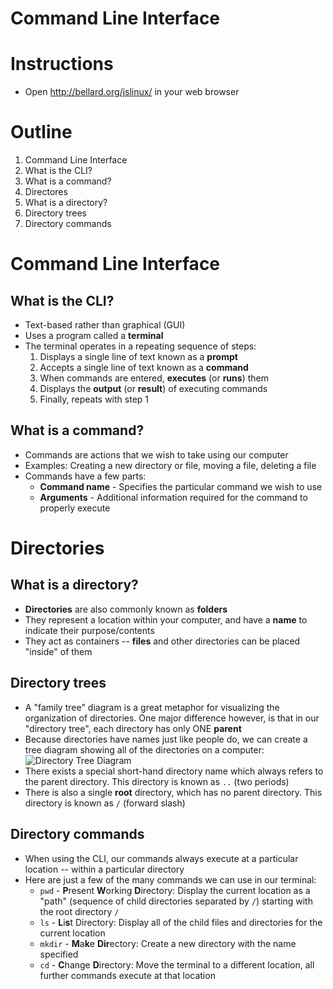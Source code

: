 # Command Line Interface 

# Instructions
* Open http://bellard.org/jslinux/ in your web browser

# Outline
1. Command Line Interface
  1. What is the CLI?
  1. What is a command?
1. Directores
  1. What is a directory?
  1. Directory trees
  1. Directory commands

# Command Line Interface
## What is the CLI?
  * Text-based rather than graphical (GUI)
  * Uses a program called a **terminal**
  * The terminal operates in a repeating sequence of steps:
    1. Displays a single line of text known as a **prompt**
    1. Accepts a single line of text known as a **command**
    1. When commands are entered, **executes** (or **runs**) them
    1. Displays the **output** (or **result**) of executing commands
    1. Finally, repeats with step 1

## What is a command?
  * Commands are actions that we wish to take using our computer
  * Examples: Creating a new directory or file, moving a file, deleting a file
  * Commands have a few parts:
    * **Command name** - Specifies the particular command we wish to use
    * **Arguments** - Additional information required for the command to properly execute

# Directories
## What is a directory?
  * **Directories** are also commonly known as **folders**
  * They represent a location within your computer, and have a **name** to indicate their purpose/contents
  * They act as containers -- **files** and other directories can be placed "inside" of them

## Directory trees
  * A "family tree" diagram is a great metaphor for visualizing the organization of directories. One major difference however, is that in our "directory tree", each directory has only ONE **parent**
  * Because directories have names just like people do, we can create a tree diagram showing all of the directories on a computer:
![Directory Tree Diagram](../problem-solving-interview/ada-102-dir_tree.png)
  * There exists a special short-hand directory name which always refers to the parent directory. This directory is known as `..` (two periods)
  * There is also a single **root** directory, which has no parent directory. This directory is known as `/` (forward slash)

## Directory commands
  * When using the CLI, our commands always execute at a particular location -- within a particular directory
  * Here are just a few of the many commands we can use in our terminal:
    * `pwd` - <b>P</b>resent <b>W</b>orking <b>D</b>irectory: Display the current location as a "path" (sequence of child directories separated by `/`) starting with the root directory `/`
    * `ls` - <b>L</b>i<b>s</b>t Directory: Display all of the child files and directories for the current location
    * `mkdir` - <b>M</b>a<b>k</b>e <b>Dir</b>ectory: Create a new directory with the name specified
    * `cd` - <b>C</b>hange <b>D</b>irectory: Move the terminal to a different location, all further commands execute at that location
